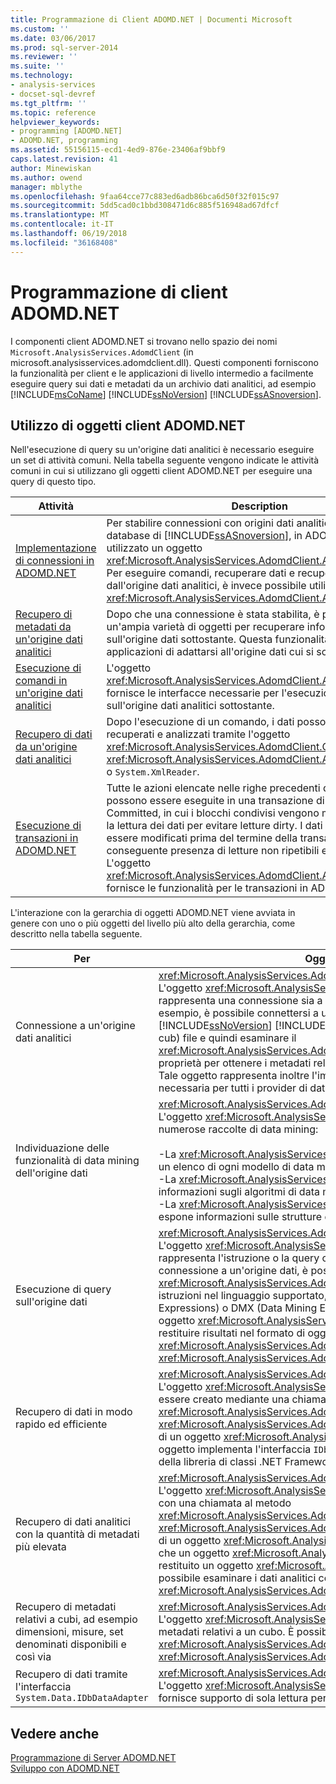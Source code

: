 ```yaml
---
title: Programmazione di Client ADOMD.NET | Documenti Microsoft
ms.custom: ''
ms.date: 03/06/2017
ms.prod: sql-server-2014
ms.reviewer: ''
ms.suite: ''
ms.technology:
- analysis-services
- docset-sql-devref
ms.tgt_pltfrm: ''
ms.topic: reference
helpviewer_keywords:
- programming [ADOMD.NET]
- ADOMD.NET, programming
ms.assetid: 55156115-ecd1-4ed9-876e-23406af9bbf9
caps.latest.revision: 41
author: Minewiskan
ms.author: owend
manager: mblythe
ms.openlocfilehash: 9faa64cce77c883ed6adb86bca6d50f32f015c97
ms.sourcegitcommit: 5dd5cad0c1bbd308471d6c885f516948ad67dfcf
ms.translationtype: MT
ms.contentlocale: it-IT
ms.lasthandoff: 06/19/2018
ms.locfileid: "36168408"
---
```

# <a name="adomdnet-client-programming"></a>Programmazione di client ADOMD.NET
  I componenti client ADOMD.NET si trovano nello spazio dei nomi `Microsoft.AnalysisServices.AdomdClient` (in microsoft.analysisservices.adomdclient.dll). Questi componenti forniscono la funzionalità per client e le applicazioni di livello intermedio a facilmente eseguire query sui dati e metadati da un archivio dati analitici, ad esempio [!INCLUDE[msCoName](../../includes/msconame-md.md)] [!INCLUDE[ssNoVersion](../../includes/ssnoversion-md.md)] [!INCLUDE[ssASnoversion](../../includes/ssasnoversion-md.md)].  
  
## <a name="using-the-adomdnet-client-objects"></a>Utilizzo di oggetti client ADOMD.NET  
 Nell'esecuzione di query su un'origine dati analitici è necessario eseguire un set di attività comuni. Nella tabella seguente vengono indicate le attività comuni in cui si utilizzano gli oggetti client ADOMD.NET per eseguire una query di questo tipo.  
  
|Attività|Description|  
|----------|-----------------|  
|[Implementazione di connessioni in ADOMD.NET](connections-in-adomd-net.md)|Per stabilire connessioni con origini dati analitici, ad esempio database di [!INCLUDE[ssASnoversion](../../includes/ssasnoversion-md.md)], in ADOMD.NET viene utilizzato un oggetto <xref:Microsoft.AnalysisServices.AdomdClient.AdomdConnection>. Per eseguire comandi, recuperare dati e recuperare metadati dall'origine dati analitici, è invece possibile utilizzare l'oggetto <xref:Microsoft.AnalysisServices.AdomdClient.AdomdConnection>.|  
|[Recupero di metadati da un'origine dati analitici](retrieving-metadata-from-an-analytical-data-source.md)|Dopo che una connessione è stata stabilita, è possibile utilizzare un'ampia varietà di oggetti per recuperare informazioni sull'origine dati sottostante. Questa funzionalità consente alle applicazioni di adattarsi all'origine dati cui si sono connesse.|  
|[Esecuzione di comandi in un'origine dati analitici](executing-commands-against-an-analytical-data-source.md)|L'oggetto <xref:Microsoft.AnalysisServices.AdomdClient.AdomdCommand> fornisce le interfacce necessarie per l'esecuzione di comandi sull'origine dati analitici sottostante.|  
|[Recupero di dati da un'origine dati analitici](retrieving-data-from-an-analytical-data-source.md)|Dopo l'esecuzione di un comando, i dati possono essere recuperati e analizzati tramite l'oggetto <xref:Microsoft.AnalysisServices.AdomdClient.CellSet>, <xref:Microsoft.AnalysisServices.AdomdClient.AdomdDataReader> o `System.XmlReader`.|  
|[Esecuzione di transazioni in ADOMD.NET](../../relational-databases/native-client-ole-db-transactions/transactions.md)|Tutte le azioni elencate nelle righe precedenti di questa tabella possono essere eseguite in una transazione di tipo Read Committed, in cui i blocchi condivisi vengono mantenuti durante la lettura dei dati per evitare letture dirty. I dati possono ancora essere modificati prima del termine della transazione, con la conseguente presenza di letture non ripetibili e di dati fantasma. L'oggetto <xref:Microsoft.AnalysisServices.AdomdClient.AdomdTransaction> fornisce le funzionalità per le transazioni in ADOMD.NET.|  
  
 L'interazione con la gerarchia di oggetti ADOMD.NET viene avviata in genere con uno o più oggetti del livello più alto della gerarchia, come descritto nella tabella seguente.  
  
|Per|Oggetto da utilizzare|  
|--------|---------------------|  
|Connessione a un'origine dati analitici|<xref:Microsoft.AnalysisServices.AdomdClient.AdomdConnection><br /> L'oggetto <xref:Microsoft.AnalysisServices.AdomdClient.AdomdConnection> rappresenta una connessione sia a un'origine dati che ai metadati relativi. Ad esempio, è possibile connettersi a un [!INCLUDE[msCoName](../../includes/msconame-md.md)] [!INCLUDE[ssNoVersion](../../includes/ssnoversion-md.md)] [!INCLUDE[ssASnoversion](../../includes/ssasnoversion-md.md)] cubo locale (con estensione cub) file e quindi esaminare il <xref:Microsoft.AnalysisServices.AdomdClient.AdomdConnection.Cubes%2A> proprietà per ottenere i metadati relativi ai cubi presenti nell'origine dati analitici. Tale oggetto rappresenta inoltre l'implementazione dell'interfaccia `IDbConnection`, necessaria per tutti i provider di dati .NET Framework.|  
|Individuazione delle funzionalità di data mining dell'origine dati|<xref:Microsoft.AnalysisServices.AdomdClient.AdomdConnection><br /> L'oggetto <xref:Microsoft.AnalysisServices.AdomdClient.AdomdConnection> espone numerose raccolte di data mining:<br /><br /> -La <xref:Microsoft.AnalysisServices.AdomdClient.MiningModelCollection> contiene un elenco di ogni modello di data mining nell'origine dati.<br />-La <xref:Microsoft.AnalysisServices.AdomdClient.MiningServiceCollection> fornisce informazioni sugli algoritmi di data mining disponibili.<br />-La <xref:Microsoft.AnalysisServices.AdomdClient.MiningStructureCollection> espone informazioni sulle strutture di data mining nel server.|  
|Esecuzione di query sull'origine dati|<xref:Microsoft.AnalysisServices.AdomdClient.AdomdCommand><br /> L'oggetto <xref:Microsoft.AnalysisServices.AdomdClient.AdomdCommand> rappresenta l'istruzione o la query che verrà inviata al server. Una volta stabilita una connessione a un'origine dati, è possibile utilizzare l'oggetto <xref:Microsoft.AnalysisServices.AdomdClient.AdomdCommand> per eseguire istruzioni nel linguaggio supportato, ad esempio MDX (Multidimensional Expressions) o DMX (Data Mining Extensions). È inoltre possibile utilizzare un oggetto <xref:Microsoft.AnalysisServices.AdomdClient.AdomdCommand> per restituire risultati nel formato di oggetti <xref:Microsoft.AnalysisServices.AdomdClient.CellSet> o <xref:Microsoft.AnalysisServices.AdomdClient.AdomdDataReader>.|  
|Recupero di dati in modo rapido ed efficiente|<xref:Microsoft.AnalysisServices.AdomdClient.AdomdDataReader><br /> L'oggetto <xref:Microsoft.AnalysisServices.AdomdClient.AdomdDataReader> può essere creato mediante una chiamata al metodo <xref:Microsoft.AnalysisServices.AdomdClient.AdomdCommand.Execute%2A> o <xref:Microsoft.AnalysisServices.AdomdClient.AdomdCommand.ExecuteReader%2A> di un oggetto <xref:Microsoft.AnalysisServices.AdomdClient.AdomdCommand>. Tale oggetto implementa l'interfaccia `IDbDataReader` dello spazio dei nomi `System.Data` della libreria di classi .NET Framework.|  
|Recupero di dati analitici con la quantità di metadati più elevata|<xref:Microsoft.AnalysisServices.AdomdClient.CellSet><br /> L'oggetto <xref:Microsoft.AnalysisServices.AdomdClient.CellSet> può essere creato con una chiamata al metodo <xref:Microsoft.AnalysisServices.AdomdClient.AdomdCommand.Execute%2A> o <xref:Microsoft.AnalysisServices.AdomdClient.AdomdCommand.ExecuteCellSet%2A> di un oggetto <xref:Microsoft.AnalysisServices.AdomdClient.AdomdCommand>. Dopo che un oggetto <xref:Microsoft.AnalysisServices.AdomdClient.AdomdCommand> ha restituito un oggetto <xref:Microsoft.AnalysisServices.AdomdClient.CellSet>, è possibile esaminare i dati analitici contenuti da <xref:Microsoft.AnalysisServices.AdomdClient.CellSet>.|  
|Recupero di metadati relativi a cubi, ad esempio dimensioni, misure, set denominati disponibili e così via|<xref:Microsoft.AnalysisServices.AdomdClient.CubeDef><br /> L'oggetto <xref:Microsoft.AnalysisServices.AdomdClient.CubeDef> rappresenta metadati relativi a un cubo. È possibile fare riferimento all'oggetto <xref:Microsoft.AnalysisServices.AdomdClient.CubeDef> da <xref:Microsoft.AnalysisServices.AdomdClient.AdomdConnection>.|  
|Recupero di dati tramite l'interfaccia `System.Data.IDbDataAdapter`|<xref:Microsoft.AnalysisServices.AdomdClient.AdomdDataAdapter><br /> L'oggetto <xref:Microsoft.AnalysisServices.AdomdClient.AdomdDataAdapter> fornisce supporto di sola lettura per le applicazioni client .NET Framework esistenti.|  
  
## <a name="see-also"></a>Vedere anche  
 [Programmazione di Server ADOMD.NET](../multidimensional-models-adomd-net-server/adomd-net-server-programming.md)   
 [Sviluppo con ADOMD.NET](../multidimensional-models/adomd-net/developing-with-adomd-net.md)  
  
  